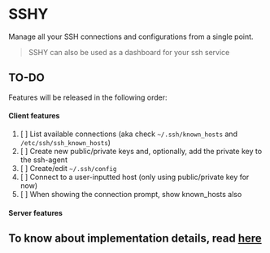 # SSHY
Manage all your SSH connections and configurations from a single point.
> SSHY can also be used as a dashboard for your ssh service

## TO-DO
Features will be released in the following order:

#### Client features
1. [ ] List available connections (aka check `~/.ssh/known_hosts` and `/etc/ssh/ssh_known_hosts`)
2. [ ] Create new public/private keys and, optionally, add the private key to the ssh-agent
3. [ ] Create/edit `~/.ssh/config`
4. [ ] Connect to a user-inputted host (only using public/private key for now)
5. [ ] When showing the connection prompt, show known_hosts also

#### Server features


## To know about implementation details, read [here](src/implementation.md)
